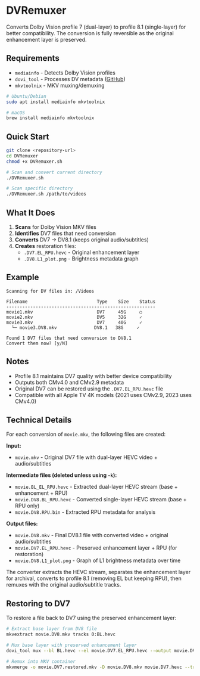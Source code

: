 # DVRemuxer

Converts Dolby Vision profile 7 (dual-layer) to profile 8.1 (single-layer) for better compatibility. The conversion is fully reversible as the original enhancement layer is preserved.

## Requirements

- `mediainfo` - Detects Dolby Vision profiles
- `dovi_tool` - Processes DV metadata ([GitHub](https://github.com/quietvoid/dovi_tool))
- `mkvtoolnix` - MKV muxing/demuxing

```bash
# Ubuntu/Debian
sudo apt install mediainfo mkvtoolnix

# macOS
brew install mediainfo mkvtoolnix
```

## Quick Start

```bash
git clone <repository-url>
cd DVRemuxer
chmod +x DVRemuxer.sh

# Scan and convert current directory
./DVRemuxer.sh

# Scan specific directory
./DVRemuxer.sh /path/to/videos
```

## What It Does

1. **Scans** for Dolby Vision MKV files
2. **Identifies** DV7 files that need conversion
3. **Converts** DV7 → DV8.1 (keeps original audio/subtitles)
4. **Creates** restoration files:
   - `.DV7.EL_RPU.hevc` - Original enhancement layer
   - `.DV8.L1_plot.png` - Brightness metadata graph

## Example

```
Scanning for DV files in: /Videos

Filename                          Type    Size    Status
--------------------------------------------------------
movie1.mkv                        DV7     45G     ○
movie2.mkv                        DV5     32G     ✓
movie3.mkv                        DV7     40G     ✓
  └─ movie3.DV8.mkv              DV8.1   38G     ✓

Found 1 DV7 files that need conversion to DV8.1
Convert them now? [y/N]
```

## Notes

- Profile 8.1 maintains DV7 quality with better device compatibility
- Outputs both CMv4.0 and CMv2.9 metadata
- Original DV7 can be restored using the `.DV7.EL_RPU.hevc` file
- Compatible with all Apple TV 4K models (2021 uses CMv2.9, 2023 uses CMv4.0)

## Technical Details

For each conversion of `movie.mkv`, the following files are created:

**Input:**
- `movie.mkv` - Original DV7 file with dual-layer HEVC video + audio/subtitles

**Intermediate files (deleted unless using `-k`):**
- `movie.BL_EL_RPU.hevc` - Extracted dual-layer HEVC stream (base + enhancement + RPU)
- `movie.DV8.BL_RPU.hevc` - Converted single-layer HEVC stream (base + RPU only)
- `movie.DV8.RPU.bin` - Extracted RPU metadata for analysis

**Output files:**
- `movie.DV8.mkv` - Final DV8.1 file with converted video + original audio/subtitles
- `movie.DV7.EL_RPU.hevc` - Preserved enhancement layer + RPU (for restoration)
- `movie.DV8.L1_plot.png` - Graph of L1 brightness metadata over time

The converter extracts the HEVC stream, separates the enhancement layer for archival, converts to profile 8.1 (removing EL but keeping RPU), then remuxes with the original audio/subtitle tracks.

## Restoring to DV7

To restore a file back to DV7 using the preserved enhancement layer:

```bash
# Extract base layer from DV8 file
mkvextract movie.DV8.mkv tracks 0:BL.hevc

# Mux base layer with preserved enhancement layer
dovi_tool mux --bl BL.hevc --el movie.DV7.EL_RPU.hevc --output movie.DV7.hevc

# Remux into MKV container
mkvmerge -o movie.DV7.restored.mkv -D movie.DV8.mkv movie.DV7.hevc --track-order 1:0
```